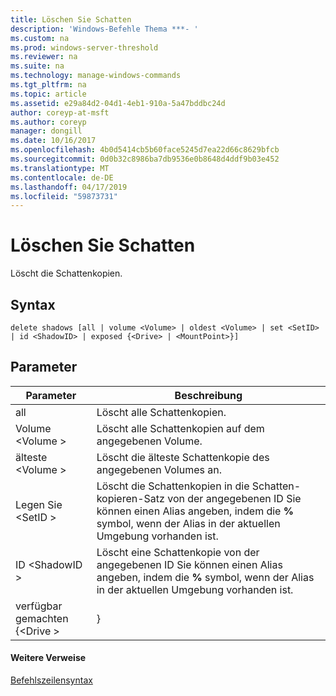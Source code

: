```yaml
---
title: Löschen Sie Schatten
description: 'Windows-Befehle Thema ***- '
ms.custom: na
ms.prod: windows-server-threshold
ms.reviewer: na
ms.suite: na
ms.technology: manage-windows-commands
ms.tgt_pltfrm: na
ms.topic: article
ms.assetid: e29a84d2-04d1-4eb1-910a-5a47bddbc24d
author: coreyp-at-msft
ms.author: coreyp
manager: dongill
ms.date: 10/16/2017
ms.openlocfilehash: 4b0d5414cb5b60face5245d7ea22d66c8629bfcb
ms.sourcegitcommit: 0d0b32c8986ba7db9536e0b8648d4ddf9b03e452
ms.translationtype: MT
ms.contentlocale: de-DE
ms.lasthandoff: 04/17/2019
ms.locfileid: "59873731"
---
```

# <a name="delete-shadows"></a>Löschen Sie Schatten



Löscht die Schattenkopien.

## <a name="syntax"></a>Syntax

```
delete shadows [all | volume <Volume> | oldest <Volume> | set <SetID> | id <ShadowID> | exposed {<Drive> | <MountPoint>}]
```

## <a name="parameters"></a>Parameter

|Parameter|Beschreibung|
|---------|-----------|
|all|Löscht alle Schattenkopien.|
|Volume \<Volume >|Löscht alle Schattenkopien auf dem angegebenen Volume.|
|älteste \<Volume >|Löscht die älteste Schattenkopie des angegebenen Volumes an.|
|Legen Sie \<SetID >|Löscht die Schattenkopien in die Schatten-kopieren-Satz von der angegebenen ID Sie können einen Alias angeben, indem die **%** symbol, wenn der Alias in der aktuellen Umgebung vorhanden ist.|
|ID \<ShadowID >|Löscht eine Schattenkopie von der angegebenen ID Sie können einen Alias angeben, indem die **%** symbol, wenn der Alias in der aktuellen Umgebung vorhanden ist.|
|verfügbar gemachten {\<Drive > | <MountPoint>}|Löscht die Schattenkopie verfügbar gemacht werden, die zum Zeitpunkt angegebene Laufwerk Laufwerkbuchstabe oder Bereitstellungspunkt an. Geben Sie als c:\mountPoint oder durch den Laufwerksbuchstaben, z. B. p: Bereitstellungspunkten.|

#### <a name="additional-references"></a>Weitere Verweise

[Befehlszeilensyntax](command-line-syntax-key.md)